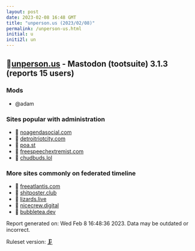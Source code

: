 ```yaml
---
layout: post
date: 2023-02-08 16:48 GMT
title: "unperson.us (2023/02/08)"
permalink: /unperson-us.html
initial: u
initi2l: un
---
```


## 🐘[unperson.us](https://unperson.us) - Mastodon (tootsuite) 3.1.3 (reports 15 users)

### Mods
 * @adam

### Sites popular with administration

* 💉 [noagendasocial.com](/noagendasocial-com.html)
* 🧸 [detroitriotcity.com](/detroitriotcity-com.html)
* 🧸 [poa.st](/poa-st.html)
* 🐘 [freespeechextremist.com](/freespeechextremist-com.html)
* 🧸 [chudbuds.lol](/chudbuds-lol.html)

### More sites commonly on federated timeline

* 💉 [freeatlantis.com](/freeatlantis-com.html)
* 🧸 [shitposter.club](/shitposter-club.html)
* 🐘 [lizards.live](/lizards-live.html)
* 🧸 [nicecrew.digital](/nicecrew-digital.html)
* 🐘 [bubbletea.dev](/bubbletea-dev.html)

Report generated on: Wed Feb  8 16:48:36 2023. Data may be outdated or incorrect.

Ruleset version: [🗜](/version-clamp)
